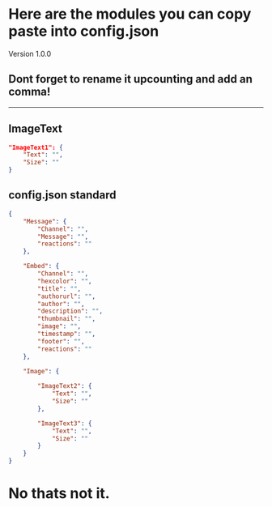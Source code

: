 # Here are the modules you can copy paste into config.json

Version 1.0.0

## Dont forget to rename it upcounting and add an comma!
***

## ImageText

```json
"ImageText1": {
    "Text": "",
    "Size": ""
}
```

## config.json standard

```json
{
    "Message": {
        "Channel": "",
        "Message": "",
        "reactions": ""
    },

    "Embed": {
        "Channel": "",
        "hexcolor": "",
        "title": "",
        "authorurl": "",
        "author": "",
        "description": "",
        "thumbnail": "",
        "image": "",
        "timestamp": "",
        "footer": "",
        "reactions": ""
    },
    
    "Image": {

        "ImageText2": {
            "Text": "",
            "Size": ""
        },

        "ImageText3": {
            "Text": "",
            "Size": ""
        }
    }
}
```

# No thats not it.
